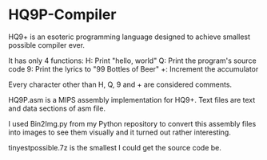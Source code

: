 # HQ9P-Compiler
HQ9+ is an esoteric programming language designed to achieve smallest possible compiler ever.

It has only 4 functions:
H: Print "hello, world"
Q: Print the program's source code
9: Print the lyrics to "99 Bottles of Beer"
+: Increment the accumulator

Every character other than H, Q, 9 and + are considered comments.

HQ9P.asm is a MIPS assembly implementation for HQ9+. Text files are text and data sections of asm file.

I used Bin2Img.py from my Python repository to convert this assembly files into images to see them visually and it turned out rather interesting.

tinyestpossible.7z is the smallest I could get the source code be.
